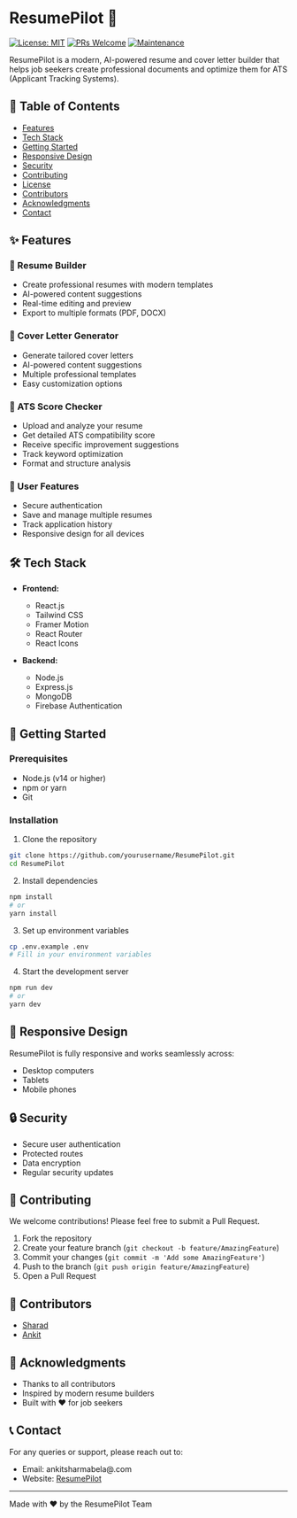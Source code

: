 # ResumePilot 🚀

[![License: MIT](https://img.shields.io/badge/License-MIT-yellow.svg)](https://opensource.org/licenses/MIT)
[![PRs Welcome](https://img.shields.io/badge/PRs-welcome-brightgreen.svg?style=flat-square)](http://makeapullrequest.com)
[![Maintenance](https://img.shields.io/badge/Maintained%3F-yes-green.svg)](https://github.com/yourusername/ResumePilot/graphs/commit-activity)

ResumePilot is a modern, AI-powered resume and cover letter builder that helps job seekers create professional documents and optimize them for ATS (Applicant Tracking Systems).

## 📑 Table of Contents
- [Features](#-features)
- [Tech Stack](#️-tech-stack)
- [Getting Started](#-getting-started)
- [Responsive Design](#-responsive-design)
- [Security](#-security)
- [Contributing](#-contributing)
- [License](#-license)
- [Contributors](#-contributors)
- [Acknowledgments](#-acknowledgments)
- [Contact](#-contact)

## ✨ Features

### 📝 Resume Builder
- Create professional resumes with modern templates
- AI-powered content suggestions
- Real-time editing and preview
- Export to multiple formats (PDF, DOCX)

### 📄 Cover Letter Generator
- Generate tailored cover letters
- AI-powered content suggestions
- Multiple professional templates
- Easy customization options

### 🎯 ATS Score Checker
- Upload and analyze your resume
- Get detailed ATS compatibility score
- Receive specific improvement suggestions
- Track keyword optimization
- Format and structure analysis

### 🔐 User Features
- Secure authentication
- Save and manage multiple resumes
- Track application history
- Responsive design for all devices

## 🛠️ Tech Stack

- **Frontend:**
  - React.js
  - Tailwind CSS
  - Framer Motion
  - React Router
  - React Icons

- **Backend:**
  - Node.js
  - Express.js
  - MongoDB
  - Firebase Authentication

## 🚀 Getting Started

### Prerequisites
- Node.js (v14 or higher)
- npm or yarn
- Git

### Installation

1. Clone the repository
```bash
git clone https://github.com/yourusername/ResumePilot.git
cd ResumePilot
```

2. Install dependencies
```bash
npm install
# or
yarn install
```

3. Set up environment variables
```bash
cp .env.example .env
# Fill in your environment variables
```

4. Start the development server
```bash
npm run dev
# or
yarn dev
```

## 📱 Responsive Design

ResumePilot is fully responsive and works seamlessly across:
- Desktop computers
- Tablets
- Mobile phones

## 🔒 Security

- Secure user authentication
- Protected routes
- Data encryption
- Regular security updates

## 🤝 Contributing

We welcome contributions! Please feel free to submit a Pull Request.

1. Fork the repository
2. Create your feature branch (`git checkout -b feature/AmazingFeature`)
3. Commit your changes (`git commit -m 'Add some AmazingFeature'`)
4. Push to the branch (`git push origin feature/AmazingFeature`)
5. Open a Pull Request


## 👥 Contributors

* [Sharad](https://github.com/13Sharad)
* [Ankit](https://github.com/ankitsharmait)

## 🙏 Acknowledgments

- Thanks to all contributors
- Inspired by modern resume builders
- Built with ❤️ for job seekers

## 📞 Contact

For any queries or support, please reach out to:
- Email: ankitsharmabela@.com
- Website: [ResumePilot](https://resume-pilot-amber.vercel.app/)

---

Made with ❤️ by the ResumePilot Team
